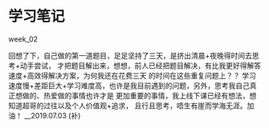 # 学习笔记

week_02

回想了下，自己做的第一道题目，足足坚持了三天，是挤出清晨+夜晚得时间去思考+动手尝试，
才把题目解出来，想想，前人已经把题目解决，有比我更好得解答速度+高效得解决方案，为何我还在花费三天
的时间在这些重复问题上？？
学习速度慢+差距巨大+学习难度高，也许是我目前遇到的问题，另外，思考我自己真正想做的、热爱做的事情也许才是
更加重要的事情，我上线下课已经有想法，想知道超哥的过往以及个人价值观+追求，
且行且思考，唔生有崖而学海无涯。加油！    __2019.07.03 (补)
